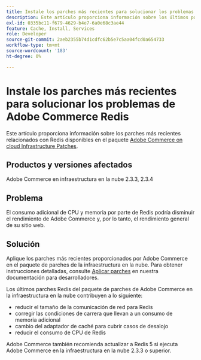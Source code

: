 ```yaml
---
title: Instale los parches más recientes para solucionar los problemas de Adobe Commerce Redis
description: Este artículo proporciona información sobre los últimos parches relacionados con Redis disponibles en el paquete [Adobe Commerce on cloud Infrastructure Patches](https://experienceleague.adobe.com/es/docs/commerce-cloud-service/user-guide/develop/upgrade/apply-patches).
exl-id: 0335bc11-f679-4629-b4e7-6a0e68c3ae44
feature: Cache, Install, Services
role: Developer
source-git-commit: 2aeb2355b74d1cdfc62b5e7c5aa04fcd0a654733
workflow-type: tm+mt
source-wordcount: '183'
ht-degree: 0%

---
```


# Instale los parches más recientes para solucionar los problemas de Adobe Commerce Redis

Este artículo proporciona información sobre los parches más recientes relacionados con Redis disponibles en el paquete [Adobe Commerce on cloud Infrastructure Patches](https://experienceleague.adobe.com/es/docs/commerce-cloud-service/user-guide/develop/upgrade/apply-patches).

## Productos y versiones afectados

Adobe Commerce en infraestructura en la nube 2.3.3, 2.3.4

## Problema

El consumo adicional de CPU y memoria por parte de Redis podría disminuir el rendimiento de Adobe Commerce y, por lo tanto, el rendimiento general de su sitio web.

## Solución

Aplique los parches más recientes proporcionados por Adobe Commerce en el paquete de parches de la infraestructura en la nube. Para obtener instrucciones detalladas, consulte [Aplicar parches](https://experienceleague.adobe.com/es/docs/commerce-cloud-service/user-guide/develop/upgrade/apply-patches) en nuestra documentación para desarrolladores.

Los últimos parches Redis del paquete de parches de Adobe Commerce en la infraestructura en la nube contribuyen a lo siguiente:

* reducir el tamaño de la comunicación de red para Redis
* corregir las condiciones de carrera que llevan a un consumo de memoria adicional
* cambio del adaptador de caché para cubrir casos de desalojo
* reducir el consumo de CPU de Redis

Adobe Commerce también recomienda actualizar a Redis 5 si ejecuta Adobe Commerce en la infraestructura en la nube 2.3.3 o superior.
